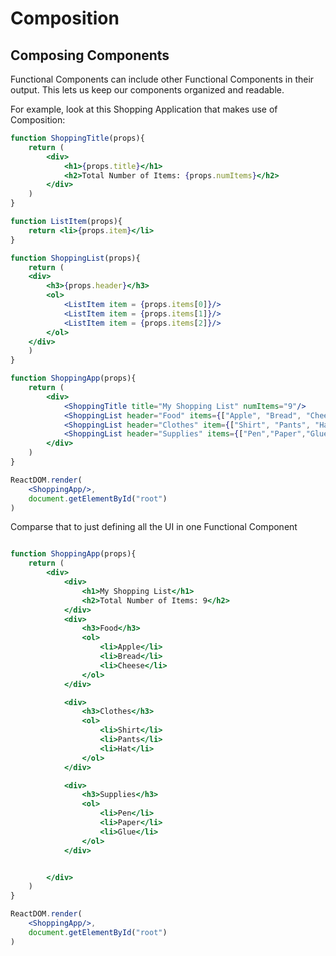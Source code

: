 # Composition

## Composing Components
Functional Components can include other Functional Components in their output. This lets us keep our components organized and readable.

For example, look at this Shopping Application that makes use of Composition:
```jsx
function ShoppingTitle(props){
    return (
        <div>
            <h1>{props.title}</h1>
            <h2>Total Number of Items: {props.numItems}</h2>
        </div>
    )
}

function ListItem(props){
    return <li>{props.item}</li>
}

function ShoppingList(props){
    return (
    <div>
        <h3>{props.header}</h3>
        <ol>
            <ListItem item = {props.items[0]}/>
            <ListItem item = {props.items[1]}/>
            <ListItem item = {props.items[2]}/>
        </ol>
    </div>
    )
}

function ShoppingApp(props){
    return (
        <div>
            <ShoppingTitle title="My Shopping List" numItems="9"/>
            <ShoppingList header="Food" items={["Apple", "Bread", "Cheese"]}/>
            <ShoppingList header="Clothes" item={["Shirt", "Pants", "Hat"]}/>
            <ShoppingList header="Supplies" items={["Pen","Paper","Glue"]}/>
        </div>
    )
}

ReactDOM.render(
    <ShoppingApp/>,
    document.getElementById("root")
)
```
Comparse that to just defining all the UI in one Functional Component
```jsx

function ShoppingApp(props){
    return (
        <div>
            <div>
                <h1>My Shopping List</h1>
                <h2>Total Number of Items: 9</h2>
            </div>
            <div>
                <h3>Food</h3>
                <ol>
                    <li>Apple</li>
                    <li>Bread</li>
                    <li>Cheese</li>
                </ol>
            </div>

            <div>
                <h3>Clothes</h3>
                <ol>
                    <li>Shirt</li>
                    <li>Pants</li>
                    <li>Hat</li>
                </ol>
            </div>

            <div>
                <h3>Supplies</h3>
                <ol>
                    <li>Pen</li>
                    <li>Paper</li>
                    <li>Glue</li>
                </ol>
            </div>


        </div>
    )
}

ReactDOM.render(
    <ShoppingApp/>,
    document.getElementById("root")
)
```
